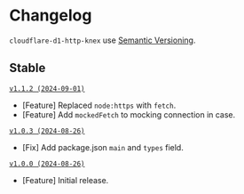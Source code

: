 # Changelog

`cloudflare-d1-http-knex` use [Semantic Versioning](https://semver.org/).

## Stable

[`v1.1.2 (2024-09-01)`](https://github.com/zfben/cloudflare-d1-http-knex/compare/v1.0.3...v1.1.2)

- [Feature] Replaced `node:https` with `fetch`.
- [Feature] Add `mockedFetch` to mocking connection in case.

[`v1.0.3 (2024-08-26)`](https://github.com/zfben/cloudflare-d1-http-knex/compare/v1.0.0...v1.0.3)

- [Fix] Add package.json `main` and `types` field.

[`v1.0.0 (2024-08-26)`](https://github.com/zfben/cloudflare-d1-http-knex/compare/v0.0.0...v1.0.0)

- [Feature] Initial release.

